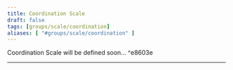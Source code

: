 ```yaml
---
title: Coordination Scale
draft: false
tags: [groups/scale/coordination]
aliases: [ "#groups/scale/coordination" ]
---
```


Coordination Scale will be defined soon... ^e8603e

---